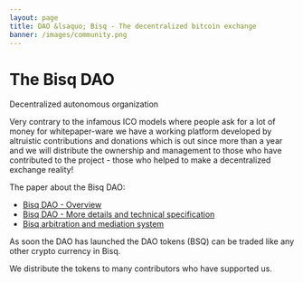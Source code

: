 ```yaml
---
layout: page
title: DAO &lsaquo; Bisq - The decentralized bitcoin exchange
banner: /images/community.png
---
```

# The Bisq DAO

Decentralized autonomous organization

Very contrary to the infamous ICO models where people ask for a lot of money for whitepaper-ware we have a working platform developed by altruistic contributions and donations which is out since more than a year and we will distribute the ownership and management to those who have contributed to the project - those who helped to make a decentralized exchange reality!

The paper about the Bisq DAO:

 - [Bisq DAO - Overview](https://github.com/bisq-network/docs/blob/master/dao/overview.adoc)
 - [Bisq DAO - More details and technical specification](https://docs.google.com/document/d/1jj7bABnf9apjhaa99VQUoRsIHa7I2nlcUu2sNnIReFs)
 - [Bisq arbitration and mediation system](https://docs.google.com/document/d/1DXEVEfk4x1qN6QgIcb2PjZwU4m7W6ib49wCdktMMjLw)

As soon the DAO has launched the DAO tokens (BSQ) can be traded like any other crypto currency in Bisq.

We distribute the tokens to many contributors who have supported us.
